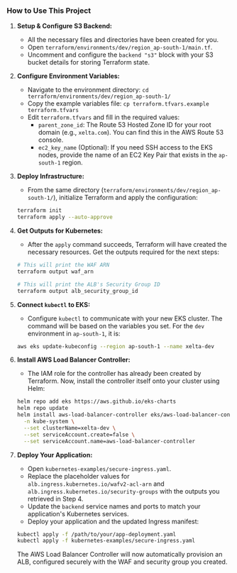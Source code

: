### **How to Use This Project**

1.  **Setup & Configure S3 Backend:**
    *   All the necessary files and directories have been created for you.
    *   Open `terraform/environments/dev/region_ap-south-1/main.tf`.
    *   Uncomment and configure the `backend "s3"` block with your S3 bucket details for storing Terraform state.

2.  **Configure Environment Variables:**
    *   Navigate to the environment directory: `cd terraform/environments/dev/region_ap-south-1/`
    *   Copy the example variables file: `cp terraform.tfvars.example terraform.tfvars`
    *   Edit `terraform.tfvars` and fill in the required values:
        *   `parent_zone_id`: The Route 53 Hosted Zone ID for your root domain (e.g., `xelta.com`). You can find this in the AWS Route 53 console.
        *   `ec2_key_name` (Optional): If you need SSH access to the EKS nodes, provide the name of an EC2 Key Pair that exists in the `ap-south-1` region.

3.  **Deploy Infrastructure:**
    *   From the same directory (`terraform/environments/dev/region_ap-south-1/`), initialize Terraform and apply the configuration:
    ```bash
    terraform init
    terraform apply --auto-approve
    ```

4.  **Get Outputs for Kubernetes:**
    *   After the `apply` command succeeds, Terraform will have created the necessary resources. Get the outputs required for the next steps:
    ```bash
    # This will print the WAF ARN
    terraform output waf_arn

    # This will print the ALB's Security Group ID
    terraform output alb_security_group_id
    ```

5.  **Connect `kubectl` to EKS:**
    *   Configure `kubectl` to communicate with your new EKS cluster. The command will be based on the variables you set. For the `dev` environment in `ap-south-1`, it is:
    ```bash
    aws eks update-kubeconfig --region ap-south-1 --name xelta-dev
    ```

6.  **Install AWS Load Balancer Controller:**
    *   The IAM role for the controller has already been created by Terraform. Now, install the controller itself onto your cluster using Helm:
    ```bash
    helm repo add eks https://aws.github.io/eks-charts
    helm repo update
    helm install aws-load-balancer-controller eks/aws-load-balancer-controller \
      -n kube-system \
      --set clusterName=xelta-dev \
      --set serviceAccount.create=false \
      --set serviceAccount.name=aws-load-balancer-controller
    ```

7.  **Deploy Your Application:**
    *   Open `kubernetes-examples/secure-ingress.yaml`.
    *   Replace the placeholder values for `alb.ingress.kubernetes.io/wafv2-acl-arn` and `alb.ingress.kubernetes.io/security-groups` with the outputs you retrieved in Step 4.
    *   Update the `backend` service names and ports to match your application's Kubernetes services.
    *   Deploy your application and the updated Ingress manifest:
    ```bash
    kubectl apply -f /path/to/your/app-deployment.yaml
    kubectl apply -f kubernetes-examples/secure-ingress.yaml
    ```
    The AWS Load Balancer Controller will now automatically provision an ALB, configured securely with the WAF and security group you created.